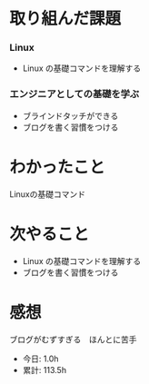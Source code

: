 # 取り組んだ課題
### Linux
* Linux の基礎コマンドを理解する
### エンジニアとしての基礎を学ぶ
* ブラインドタッチができる
* ブログを書く習慣をつける
# わかったこと
Linuxの基礎コマンド
# 次やること
* Linux の基礎コマンドを理解する
* ブログを書く習慣をつける
# 感想
ブログがむずすぎる　ほんとに苦手
* 今日: 1.0h
* 累計: 113.5h
